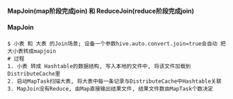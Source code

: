 
#### MapJoin(map阶段完成join) 和 ReduceJoin(reduce阶段完成join)


#### MapJoin
````$xslt
$ 小表 和 大表 的Join场景; 设备一个参数hive.auto.convert.join=true会自动 把大小表转成mapjoin
# 过程
1. 小表 转成 Hashtable的数据结构, 写入本地的文件中, 将该文件加载到DistributeCache里
2. 启动MapTask扫描大表, 将大表中每一条记录与DistributeCache中Hashtable关联
3. MapJoin没有Reduce, 由Map直接输出结果文件, 结果文件数由MapTask个数决定
````